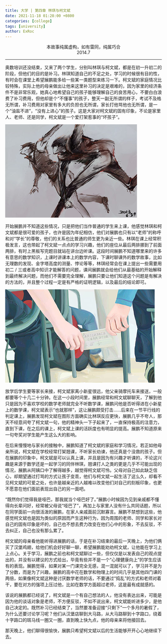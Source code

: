 ```yaml
---
title: 大学 | 第四章 林琪与柯文斌
date: 2021-11-18 01:28:00 +0800
categories: [college]
tags: [university]
author: ExRoc
---
```


<center>本故事纯属虚构，如有雷同，纯属巧合</center>
<center>2014.7</center>

----

奥数培训还没结束，又来了两个学生，分别叫林琪与柯文斌，都是在初一升初二的阶段，但他们的目的是补习。林琪知道自己的不足之处，学习的时候很有目的性，有时会在课堂上希望展鹏能多给一些某一类题型来练习一下。柯文斌的家庭情况比较特殊，实际上他的母亲做出让他来这里补习的决定是艰难的，因为家里的经济条件不是非常乐观，她真心地希望自己的孩子能够理解自己的良苦用心，不要白白浪费了补习费用，但他却是个“不懂事”的孩子，整天一副无所谓的样子，考试不及格无所谓，补习费用对家里有多大的负担也无所谓，家长打他骂他也无所谓，是一个“油盐不进”，“没有上进心”的孩子。这是大家对柯文斌的固有印象，不论是家里人、老师、还是同学，柯文斌是一个爱打架惹事的“坏孩子”。

![](/assets/img/posts/college/Kewenbin_Dajia.jpg)

开始展鹏并不知道这些情况，只是把他们当作普通的学生来上课，他感觉林琪和柯文斌都是很可爱的孩子，也许是因为年纪相仿，他们对展鹏也只有以“老师”的称呼和对“学长”的尊敬，他们的关系也比普通的师生更为亲近一些。林琪在课上经常积极发言，这也带起了柯文斌一点点的学习兴趣，他们的座位从最后两排挪到了前面两排，有时上黑板写完题目就站在讲台边听课。这段时间展鹏不知道哪里来的许多有意思的数学知识，上课时讲课本上的数学内容，下课时聊课外的数学故事，比如无理数的发现、金字塔高度的测量、悖论等等，林琪经常会在课上提出一些需要用初二 / 三或者高中知识才能解答的问题，课间展鹏就会给他们从最基础的开始解释到最终解决问题，而他们不需要完全理解，展鹏只要让他们知道这个问题是有解决的方法的，并且整个过程一定是有严格的证明逻辑，以及最后的结论即可。

![](/assets/img/posts/college/Linqi_Kewenbin.jpg)

放学后学生要等家长来接，柯文斌家离小新星很远，他父亲骑摩托车来接送，一般都要等个十几二十分钟。在这一小段时间里，展鹏经常和柯文斌聊聊天，了解到他只是因为不喜欢学校的数学老师就完全不听数学课，展鹏问他是否听得进在小新星上的数学课，柯文斌表示“也就那样”，这让展鹏颇受打击……后来在一节平行线的判定课上，展鹏发现柯文斌在图形方面确实比林琪反应更快，展鹏几乎不夸人，那天不经意间夸了柯文斌一句，他的精神头一下子起来了，一直保持极高的注意力，直到下课，在之后的课上，柯文斌上课的活跃度也有明显的提高。展鹏不知道原来一句夸奖对学生能产生这么大的影响。

在后来慢慢地与家长的接触中，展鹏知道了柯文斌的家庭和学习情况，若正如他母亲所说，柯文斌在学校经常打架翘课，不听家长劝谏，他还真是个没救的孩子。但在展鹏的印象中，柯文斌是可以认真上课，并且是因为有兴趣才听课的，不论这兴趣是来源于数学还是一起学习的同伴林琪，翘课打人之类的更是几乎不可能出现的情况，展鹏从阿姨口中了解得越多，越觉得柯文斌可怜。父母对自己如此缺乏信心，却期望通过打骂的方式让孩子变乖，他们与柯文斌一起生活了这么久，却看不见柯文斌的可爱之处，也许是越亲近的人越难以改变他们对自己的刻板印象，也更不愿意在他们面前表现出自己的另一面吧。

“既然你们觉得我是哑巴，那我就当个哑巴好了。”展鹏小时候因为见到亲戚都不懂得向长辈问好，经常被父母说“哑巴了”，再加上与家里人没有什么共同话题，所以在同学面前一向很活泼的展鹏，在家人亲戚面前沉默寡言。展鹏不禁想到这些，他感觉柯文斌也是因为类似的原因而产生这种行为，因为周围的老师、同学和家长对自己的固有印象是坏的，自己也不想去费力改变在他们心中的形象，不去反驳，不去纠正，自己也没有那么累了。

柯文斌的母亲看他能听得进展鹏的话，于是在补习结束的最后一天晚上，为他们俩买了汉堡鸡翅，给他们机会好好聊一聊，希望展鹏能劝劝柯文斌，让他能在学习上上点心。关于学习，展鹏之前也和柯文斌聊过一些，但仅仅是以发表自己的观点提出的，并没有以建议的方式给出，毕竟有些并不是一个“心理健康向上”的学生应该有的表现。展鹏觉得，如果对某一门课完全无感，混一混就可以了，学习并不是为了分数，而是为了兴趣，展鹏的高中花在数学和物理上的时间几乎是其他四门课的两倍，如果像柯文斌这种是讨厌数学老师的话，不要通过“捣乱”的方式和老师对着干，要在对方的强项上压过他，比如在数学方面超过老师，这是最有成就感的。

该说的展鹏都已经说了，柯文斌是一个有自己想法的人，他没有表达出来，可能是因为他的谈话对象是老师，不方便反驳，不如不说出来，柯文斌能听进多少，是他自己决定的。既然补习已经结束了，当然要准备迎接“只剩下”一个多月的暑假了，为什么还要讨论学习呢？他们从汉堡店聊到大马路，从大马路聊到十字路口，绕着十字路口的斑马线一圈又一圈，直到晚上快九点，他的母亲来将他接回去。

那天晚上，他们聊得很愉快，展鹏只希望柯文斌以后的生活能够开开心心地继续下去。
